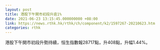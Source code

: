 ```yaml
---
layout: post
title: 港股下午開市初段升逾1%
date: 2021-06-23 13:15:45.000000000 +08:00
link: https://news.rthk.hk/rthk/ch/component/k2/1597267-20210623.htm
categories: rthk
---
```


港股下午開市初段升勢持續，恒生指數報28717點，升408點，升幅1.44%。
